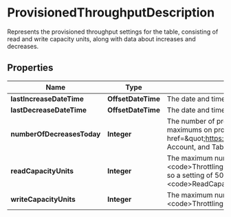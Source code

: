 

# ProvisionedThroughputDescription

Represents the provisioned throughput settings for the table, consisting of read and write capacity units, along with data about increases and decreases.

## Properties

| Name | Type | Description | Notes |
|------------ | ------------- | ------------- | -------------|
|**lastIncreaseDateTime** | **OffsetDateTime** | The date and time of the last provisioned throughput increase for this table. |  [optional] |
|**lastDecreaseDateTime** | **OffsetDateTime** | The date and time of the last provisioned throughput decrease for this table. |  [optional] |
|**numberOfDecreasesToday** | **Integer** | The number of provisioned throughput decreases for this table during this UTC calendar day. For current maximums on provisioned throughput decreases, see &lt;a href&#x3D;\&quot;https://docs.aws.amazon.com/amazondynamodb/latest/developerguide/Limits.html\&quot;&gt;Service, Account, and Table Quotas&lt;/a&gt; in the &lt;i&gt;Amazon DynamoDB Developer Guide&lt;/i&gt;. |  [optional] |
|**readCapacityUnits** | **Integer** | The maximum number of strongly consistent reads consumed per second before DynamoDB returns a &lt;code&gt;ThrottlingException&lt;/code&gt;. Eventually consistent reads require less effort than strongly consistent reads, so a setting of 50 &lt;code&gt;ReadCapacityUnits&lt;/code&gt; per second provides 100 eventually consistent &lt;code&gt;ReadCapacityUnits&lt;/code&gt; per second. |  [optional] |
|**writeCapacityUnits** | **Integer** | The maximum number of writes consumed per second before DynamoDB returns a &lt;code&gt;ThrottlingException&lt;/code&gt;. |  [optional] |



